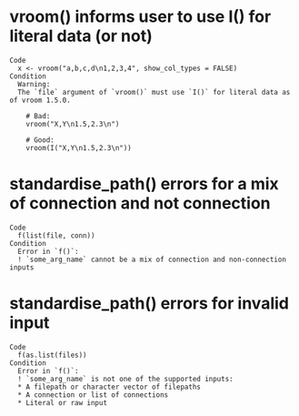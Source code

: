 # vroom() informs user to use I() for literal data (or not)

    Code
      x <- vroom("a,b,c,d\n1,2,3,4", show_col_types = FALSE)
    Condition
      Warning:
      The `file` argument of `vroom()` must use `I()` for literal data as of vroom 1.5.0.
        
        # Bad:
        vroom("X,Y\n1.5,2.3\n")
        
        # Good:
        vroom(I("X,Y\n1.5,2.3\n"))

# standardise_path() errors for a mix of connection and not connection

    Code
      f(list(file, conn))
    Condition
      Error in `f()`:
      ! `some_arg_name` cannot be a mix of connection and non-connection inputs

# standardise_path() errors for invalid input

    Code
      f(as.list(files))
    Condition
      Error in `f()`:
      ! `some_arg_name` is not one of the supported inputs:
      * A filepath or character vector of filepaths
      * A connection or list of connections
      * Literal or raw input

